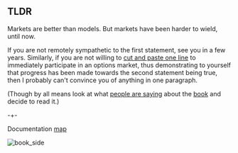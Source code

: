 ## TLDR

Markets are better than models. But markets have been harder to wield, until now. 

If you are not remotely sympathetic to the first statement, see you in a few years. Similarly, if you are not 
willing to [cut and paste one line](https://microprediction.github.io/microprediction/setup.html) to immediately participate in an options market, thus demonstrating to yourself that progress has been made towards the second statement being true, then I probably can't convince you of anything in one paragraph. 

(Though by all means look
at what [people are saying](https://microprediction.github.io/building_an_open_ai_network/feedback.html) about
the [book](https://mitpress.mit.edu/9780262047326/microprediction/) and decide to read it.) 


-+- 

Documentation [map](https://microprediction.github.io/microprediction/map.html)



![book_side](/microprediction/assets/images/cotton_microprediction_3d_side.png)
